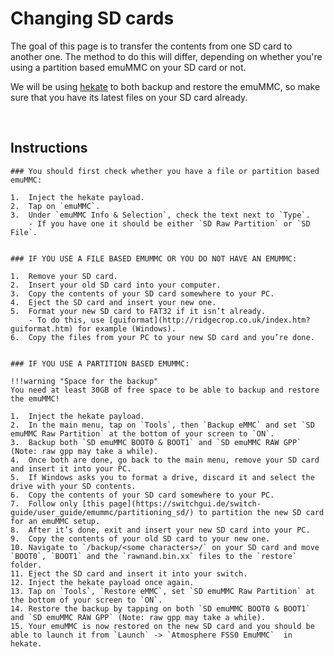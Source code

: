 # Changing SD cards

The goal of this page is to transfer the contents from one SD card to another one. The method to do this will differ, depending on whether you're using a partition based emuMMC on your SD card or not.

We will be using [hekate](https://github.com/CTCaer/hekate/releases/) to both backup and restore the emuMMC, so make sure that you have its latest files on your SD card already.

&nbsp;

## Instructions

    ### You should first check whether you have a file or partition based emuMMC:
    
    1.  Inject the hekate payload.
    2.  Tap on `emuMMC`.
    3.  Under `emuMMC Info & Selection`, check the text next to `Type`.
        - If you have one it should be either `SD Raw Partition` or `SD File`.


    ### IF YOU USE A FILE BASED EMUMMC OR YOU DO NOT HAVE AN EMUMMC: 
        
    1.  Remove your SD card.   
    2.  Insert your old SD card into your computer.
    3.  Copy the contents of your SD card somewhere to your PC.
    4.  Eject the SD card and insert your new one.
    5.  Format your new SD card to FAT32 if it isn’t already.
        - To do this, use [guiformat](http://ridgecrop.co.uk/index.htm?guiformat.htm) for example (Windows).
    6.  Copy the files from your PC to your new SD card and you’re done.


    ### IF YOU USE A PARTITION BASED EMUMMC:
    
    !!!warning "Space for the backup"
    You need at least 30GB of free space to be able to backup and restore the emuMMC!
    
    1.  Inject the hekate payload.
    2.  In the main menu, tap on `Tools`, then `Backup eMMC` and set `SD emuMMC Raw Partition` at the bottom of your screen to `ON`.
    3.  Backup both `SD emuMMC BOOT0 & BOOT1` and `SD emuMMC RAW GPP` (Note: raw gpp may take a while).
    4.  Once both are done, go back to the main menu, remove your SD card and insert it into your PC.
    5.  If Windows asks you to format a drive, discard it and select the drive with your SD contents.
    6.  Copy the contents of your SD card somewhere to your PC.
    7.  Follow only [this page](https://switchgui.de/switch-guide/user_guide/emummc/partitioning_sd/) to partition the new SD card for an emuMMC setup.
    8.  After it’s done, exit and insert your new SD card into your PC.
    9.  Copy the contents of your old SD card to your new one.
    10. Navigate to `/backup/<some characters>/` on your SD card and move `BOOT0`, `BOOT1` and the `rawnand.bin.xx` files to the `restore` folder.
    11. Eject the SD card and insert it into your switch.
    12. Inject the hekate payload once again.
    13. Tap on `Tools`, `Restore eMMC`, set `SD emuMMC Raw Partition` at the bottom of your screen to `ON`.
    14. Restore the backup by tapping on both `SD emuMMC BOOT0 & BOOT1` and `SD emuMMC RAW GPP` (Note: raw gpp may take a while).
    15. Your emuMMC is now restored on the new SD card and you should be able to launch it from `Launch` -> `Atmosphere FSS0 EmuMMC`  in hekate.

